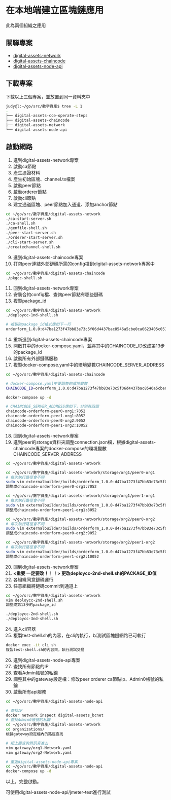 # 在本地端建立區塊鏈應用
此為兩個組織之應用
## 關聯專案
- [digital-assets-network](http://192.168.101.252/digital-assets-management/digital-assets-network)
- [digital-assets-chaincode](http://192.168.101.252/digital-assets-management/digital-assets-chaincode-service)
- [digital-assets-node-api](http://192.168.101.252/digital-assets-management/digital-assets-node-api)
## 下載專案
下載以上三個專案，並放置到同一資料夾中
```sh
judy@l:~/go/src/數字資產$ tree -L 1
.
├── digital-assets-cce-operate-steps
├── digital-assets-chaincode
├── digital-assets-network
└── digital-assets-node-api
```
## 啟動網路
1. 進到digital-assets-network專案
2. 啟動ca節點
3. 產生憑證材料
4. 產生初始區塊、channel.tx檔案
5. 啟動peer節點
6. 啟動orderer節點
7. 啟動cli節點
8. 建立通道區塊、peer節點加入通道、添加anchor節點
```sh
cd ~/go/src/數字資產/digital-assets-network
./ca-start-server.sh
./ca-shell.sh
./genfile-shell.sh
./peer-start-server.sh
./orderer-start-server.sh
./cli-start-server.sh
./createchannel-shell.sh
```
9. 進到digital-assets-chaincode專案
10. 打包peer連結外部鏈碼所需的config檔到digital-assets-network專案中
```sh
cd ~/go/src/數字資產/digital-assets-chaincode
./pkgcc-shell.sh
```
11. 回到digital-assets-network專案
12. 安裝合約config檔、查詢peer節點有哪些鏈碼
13. 複製package_id
```sh
cd ~/go/src/數字資產/digital-assets-network
./deploycc-1nd-shell.sh

# 複製的package_id格式應如下一行
orderform_1.0.0:d47ba1273f47bb83e73c5f06d4437bac8546a5cbe0ca6623405c051a204d7b
```
14. 重新進到digital-assets-chaincode專案
15. 開啟其中的docker-compose.yaml，並將其中的CHAINCODE_ID改成第13步的package_id
16. 啟動所有外部鏈碼服務
17. 複製docker-compose.yaml中的環境變數CHAINCODE_SERVER_ADDRESS
```sh
cd ~/go/src/數字資產/digital-assets-chaincode

# docker-compose.yaml中要調整的環境變數
CHAINCODE_ID=orderform_1.0.0:d47ba1273f47bb83e73c5f06d4437bac8546a5cbe0ca6623405c051a204d7b

docker-compose up -d

# CHAINCODE_SERVER_ADDRESS應如下，分別有四個
chaincode-orderform-peer0-org1:7052
chaincode-orderform-peer1-org1:8052
chaincode-orderform-peer0-org2:9052
chaincode-orderform-peer1-org2:10052
```
18. 回到digital-assets-network專案
19. 進到peer的storage資料夾調整connection.json檔，根據digital-assets-chaincode專案的docker-compose的環境變數CHAINCODE_SERVER_ADDRESS
```sh
cd ~/go/src/數字資產/digital-assets-network

cd ~/go/src/數字資產/digital-assets-network/storage/org1/peer0-org1
# 每次執行路徑會不同
sudo vim externalbuilder/builds/orderform_1.0.0-d47ba1273f47bb83e73c5f06d4437bac8546a5cbe0ca6623405c051a204d7b8f/release/chaincode/server/connection.json
調整成chaincode-orderform-peer0-org1:7052

cd ~/go/src/數字資產/digital-assets-network/storage/org1/peer1-org1
# 每次執行路徑會不同
sudo vim externalbuilder/builds/orderform_1.0.0-d47ba1273f47bb83e73c5f06d4437bac8546a5cbe0ca6623405c051a204d7b8f/release/chaincode/server/connection.json
調整成chaincode-orderform-peer1-org1:8052

cd ~/go/src/數字資產/digital-assets-network/storage/org2/peer0-org2
# 每次執行路徑會不同
sudo vim externalbuilder/builds/orderform_1.0.0-d47ba1273f47bb83e73c5f06d4437bac8546a5cbe0ca6623405c051a204d7b8f/release/chaincode/server/connection.json
調整成chaincode-orderform-peer0-org2:9052

cd ~/go/src/數字資產/digital-assets-network/storage/org2/peer1-org2
# 每次執行路徑會不同
sudo vim externalbuilder/builds/orderform_1.0.0-d47ba1273f47bb83e73c5f06d4437bac8546a5cbe0ca6623405c051a204d7b8f/release/chaincode/server/connection.json
調整成chaincode-orderform-peer1-org2:10052
```
20. 回到digital-assets-network專案
21. **<重要 一定要改！！！> 更改deploycc-2nd-shell.sh的PACKAGE_ID值**
22. 各組織同意鏈碼運行
23. 任意組織將鏈碼commit到通道上
```sh
cd ~/go/src/數字資產/digital-assets-network
vim deploycc-2nd-shell.sh
調整成第13步的package_id

./deploycc-2nd-shell.sh
./deploycc-3nd-shell.sh
```
24. 進入cli容器
25. 複製test-shell.sh的內容，在cli內執行，以測試區塊鏈網路已可執行
```sh
docker exec -it cli sh
複製test-shell.sh的內容來，執行測試交易
```
26. 進到digital-assets-node-api專案
27. 查找所有節點的IP
28. 查看Admin帳號的私鑰
29. 調整其中的gateway設定檔：修改peer orderer ca節點ip、Admin0帳號的私鑰
28. 啟動所有api服務
```sh
cd ~/go/src/數字資產/digital-assets-node-api

# 查找IP
docker network inspect digital-assets_bcnet 
# 查找Admin0帳號的私鑰
cd ~/go/src/數字資產/digital-assets-network
cd organizations/
根據gateway設定檔內的路徑查找

# 把上面查詢資訊寫進去
vim gateway/org1-Network.yaml
vim gateway/org2-Network.yaml

# 重返digital-assets-node-api專案
cd ~/go/src/數字資產/digital-assets-node-api
docker-compose up -d
```

以上，完整啟動。

可使用digital-assets-node-api/jmeter-test進行測試








